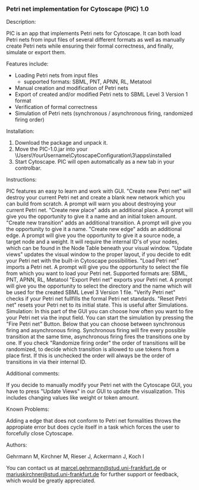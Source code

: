 ### Petri net implementation for Cytoscape (PIC) 1.0

Description:

PIC is an app that implements Petri nets for Cytoscape. 
It can both load Petri nets from input files of several
different formats as well as manually create Petri nets
while ensuring their formal correctness, and finally, 
simulate or export them.

Features include:

 - Loading Petri nets from input files
     - supported formats: SBML, PNT, APNN, RL, Metatool
 - Manual creation and modification of Petri nets
 - Export of created and/or modified Petri nets to SBML Level 3 Version 1 format
 - Verification of formal correctness
 - Simulation of Petri nets (synchronous / asynchronous firing, randomized firing order)

Installation:

1. Download the package and unpack it.
2. Move the PIC-1.0.jar into your \Users\YourUsername\CytoscapeConfiguration\3\apps\installed
3. Start Cytoscape. PIC will open automatically as a new tab in your controlbar.

Instructions:

PIC features an easy to learn and work with GUI.
"Create new Petri net" will destroy your current Petri net and create a blank new network which you can build from scratch. A prompt will warn you about destroying your current Petri net.
"Create new place" adds an additional place. A prompt will give you the opportunity to give it a name and an initial token amount.
"Create new transition" adds an additional transition. A prompt will give you the opportunity to give it a name.
"Create new edge" adds an additional edge. A prompt will give you the opportunity to give it a source node, a target node and a weight. It will require the internal ID's of your nodes, which can be found in the Node Table beneath your visual window.
"Update views" updates the visual window to the proper layout, if you decide to edit your Petri net with the built-in Cytoscape possibilities.
"Load Petri net" imports a Petri net. A prompt will give you the opportunity to select the file from which you want to load your Petri net. Supported formats are: SBML, PNT, APNN, RL, Metatool
"Export Petri net" exports your Petri net. A prompt will give you the opportunity to select the directory and the name which will be used for the created SBML Level 3 Version 1 file.
"Verify Petri net" checks if your Petri net fullfills the formal Petri net standards.
"Reset Petri net" resets your Petri net to its initial state. This is useful after Simulations.
Simulation:
In this part of the GUI you can choose how often you want to fire your Petri net via the input field. You can start the simulation by pressing the "Fire Petri net" Button.
Below that you can choose between synchronous firing and asynchronous firing. Synchronous firing will fire every possible transition at the same time, asynchronous firing fires the transitions one by one.
If you check "Randomize firing order" the order of transitions will be randomized, to decide which transition is allowed to use tokens from a place first. If this is unchecked the order will always be the order of transitions in via their internal ID.

Additional comments:

If you decide to manually modify your Petri net with the Cytoscape GUI, you have to press "Update Views" in our GUI to update the visualization. This includes changing values like weight or token amount.

Known Problems:

Adding a edge that does not conform to Petri net formalities throws the appropiate error but does cycle itself in a task which forces the user to forcefully close Cytoscape.

Authors:

Gehrmann M, Kirchner M, Rieser J, Ackermann J, Koch I

You can contact us at marcel.gehrmann@stud.uni-frankfurt.de or mariuskirchner@stud.uni-frankfurt.de for further support or feedback, which would be greatly appreciated.
